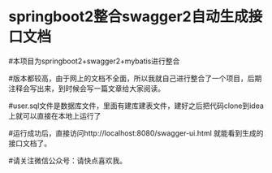 # springboot2整合swagger2自动生成接口文档

#本项目为springboot2+swagger2+mybatis进行整合

#版本都较高，由于网上的文档不全面，所以我就自己进行整合了一个项目，后期注释会写出来，到时候会写一篇文章给大家阅读。

#user.sql文件是数据库文件，里面有建库建表文件，建好之后把代码clone到idea上就可以直接在本地上运行了

#运行成功后，直接访问http://localhost:8080/swagger-ui.html 就能看到生成的接口文档了。

#请关注微信公众号：请快点喜欢我。
